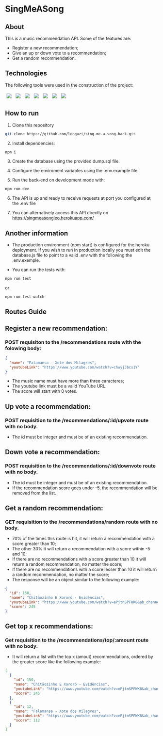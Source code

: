 # SingMeASong

## About

This is a music recommendation API. Some of the features are:

- Register a new recommendation;
- Give an up or down vote to a recommendation;
- Get a random recommendation.

## Technologies

The following tools were used in the construction of the project:<br>

<p>
<img style='margin: 5px;' src="https://img.shields.io/badge/Express.js-000000?style=for-the-badge&logo=express&logoColor=white"/>
<img style='margin: 5px;' src="https://img.shields.io/badge/PostgreSQL-316192?style=for-the-badge&logo=postgresql&logoColor=white"/>
<img style='margin: 5px;' src='https://img.shields.io/badge/Node.js-339933?style=for-the-badge&logo=nodedotjs&logoColor=white'>
<img style='margin: 5px;' src='https://img.shields.io/badge/npm-CB3837?style=for-the-badge&logo=npm&logoColor=white'>
<img style='margin: 5px;' src="https://img.shields.io/badge/Jest-C21325?style=for-the-badge&logo=jest&logoColor=white"/>
<img style='margin: 5px;' src="https://img.shields.io/badge/prettier-1A2C34?style=for-the-badge&logo=prettier&logoColor=F7BA3E"/>
<img style='margin: 5px;' src="https://img.shields.io/badge/eslint-3A33D1?style=for-the-badge&logo=eslint&logoColor=white
"/>

</p>

## How to run

1. Clone this repository

```bash
git clone https://github.com/leoguzi/sing-me-a-song-back.git
```

2. Install dependencies:

```bash
npm i
```

3. Create the database using the provided dump.sql file.

4. Configure the enviroment variables using the .env.example file.

5. Run the back-end on development mode with:

```bash
npm run dev
```

6. The API is up and ready to receive requests at port you configured at the .env file

7. You can alternatively access this API directly on https://singmeasongleo.herokuapp.com/

## Another information

- The production environment (npm start) is configured for the heroku deployment. If you wish to run in production locally you must edit the database.js file to point to a valid .env with the following the .env.exemple.

- You can run the tests with:

```bash
npm run test
```

or

```bash
npm run test-watch
```

## Routes Guide

## Register a new recommendation:

### POST requisiton to the /recommendations route with the folowing body:

```json
{
  "name": "Falamansa - Xote dos Milagres",
  "youtubeLink": "https://www.youtube.com/watch?v=chwyjJbcs1Y"
}
```

- The music name must have more than three caracteres;
- The youtube link must be a valid YouTube URL.
- The score will start with 0 votes.

## Up vote a recommendation:

### POST requisition to the /recommendations/:id/upvote route with no body.

- The id must be integer and must be of an existing recommendation.

## Down vote a recommendation:

### POST requisition to the /recommendations/:id/downvote route with no body.

- The id must be integer and must be of an existing recommendation.
- If the recommendation score goes under -5, the recommendation will be removed from the list.

## Get a random recommendation:

### GET requisition to the /recommendations/random route with no body.

- 70% of the times this route is hit, it will return a recommendation with a score greater than 10;
- The other 30% it will return a recommendation with a score within -5 and 10;
- If there are no recommendations with a score greater than 10 it will return a random recommendation, no matter the score;
- If there are no recommendations with a score lesser than 10 it will return a random recommendation, no matter the score;
- The response will be an object similar to the following example:

```json
{
  "id": 150,
  "name": "Chitãozinho E Xororó - Evidências",
  "youtubeLink": "https://www.youtube.com/watch?v=ePjtnSPFWK8&ab_channel=CHXVEVO",
  "score": 245
}
```

## Get top x recommendations:

### Get requisition to the /recommendations/top/:amount route with no body.

- It will return a list with the top x (amout) recommendations, ordered by the greater score like the following example:

```json
[
  {
    "id": 150,
    "name": "Chitãozinho E Xororó - Evidências",
    "youtubeLink": "https://www.youtube.com/watch?v=ePjtnSPFWK8&ab_channel=CHXVEVO",
    "score": 245
  },
  {
    "id": 12,
    "name": "Falamansa - Xote dos Milagres",
    "youtubeLink": "https://www.youtube.com/watch?v=ePjtnSPFWK8&ab_channel=CHXVEVO",
    "score": 112
  }
]
```
